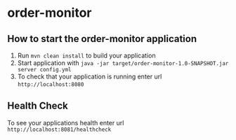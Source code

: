 # order-monitor

How to start the order-monitor application
---

1. Run `mvn clean install` to build your application
1. Start application with `java -jar target/order-monitor-1.0-SNAPSHOT.jar server config.yml`
1. To check that your application is running enter url `http://localhost:8080`

Health Check
---

To see your applications health enter url `http://localhost:8081/healthcheck`
